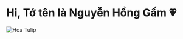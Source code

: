 # Hi, Tớ tên là Nguyễn Hồng Gấm :heartpulse:

![Hoa Tulip](https://example.com/path/to/tulip-image.jpg)

<!--
**Hana-ai-18/Hana-ai-18** is a ✨ _special_ ✨ repository because its `README.md` (this file) appears on your GitHub profile.

Here are some ideas to get you started:

- 🔭 I’m currently working on ...
- 🌱 I’m currently learning ...
- 👯 I’m looking to collaborate on ...
- 🤔 I’m looking for help with ...
- 💬 Ask me about ...
- 📫 How to reach me: ...
- 😄 Pronouns: ...
- ⚡ Fun fact: ...
-->
